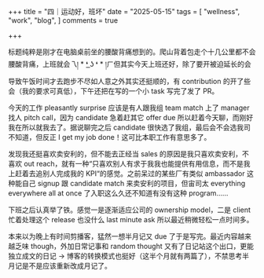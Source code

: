 +++
title = "四｜运动好，班坏"
date = "2025-05-15"
tags = [
    "wellness",
    "work",
    "blog",
]
comments = true

+++

标题纯粹是刚才在电脑桌前坐的腰酸背痛想到的。爬山背着包走个十几公里都不会腰酸背痛，上班就会乁། * ❛ ͟ʖ ❛ * །ㄏ但其实今天上班还好，除了要开被迫延长的会导致午饭时间才去跑步不尽如人意之外其实还挺顺的，有 contribution 的开了些会（我的要求可真低），下午还把在写的一个小 task 写完了发了 PR。

今天的工作 pleasantly surprise 应该是有人跟我组 team match 上了 manager 找人 pitch call，因为 candidate 急着赶其它 offer due 所以赶着今天聊，而刚好我在所以就我去了。据说聊完之后 candidate 很快选了我组，最后会不会选我司不知道，但反正 I get my job done！这可比本职工作有意思多了。

发现我还挺喜欢卖安利的，但不能去正经当 sales 的原因是我只喜欢卖安利，不喜欢 out reach，就有一种“只喜欢别人有求于我我也能提供有用信息，而不是我上赶着去追别人完成我的 KPI“的感觉。之前呆过的某些厂有类似 ambassador 这种能自己 signup 跟 candidate match 来卖安利的项目，但宙司太 everything everywhere all at once 了入职这么久还不知道有没有这种 program……

下班之后认真举了铁。感觉一是逐渐适应公司的 ownership model，二是 client 忙着处理这个 release 也没什么 last minute ask 所以最近稍微轻松一点时间多。

本来以为晚上有时间剪播客，猛然一想半月记又 due 了于是写完。最近内容越来越乏味 though，外加日常记事和 random thought 又有了日记站这个出口，更能独立成文的日记 -> 博客的转换模式也挺好（这半个月就有两篇了），不禁思考半月记是不是应该重新改成月记了。